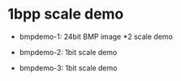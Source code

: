 # 1bpp scale demo


* bmpdemo-1:
    24bit BMP image *2 scale demo
   
* bmpdemo-2:
    1bit scale demo
   
* bmpdemo-3:
    1bit scale demo
   